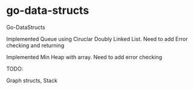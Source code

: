 go-data-structs
===============

Go-DataStructs

Implemented Queue using Ciruclar Doubly Linked List. Need to add Error checking and returning

Implemented Min Heap with array. Need to add error checking

TODO:

Graph structs, Stack



